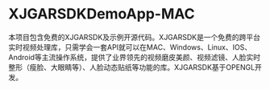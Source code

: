 # XJGARSDKDemoApp-MAC
本项目包含免费的XJGARSDK及示例开源代码。XJGARSDK是一个免费的跨平台实时视频处理库，只需学会一套API就可以在MAC、Windows、Linux、IOS、Android等主流操作系统，提供了业界领先的视频磨皮美颜、视频滤镜、人脸实时整形（瘦脸、大眼睛等）、人脸动态贴纸等功能的库。XJGARSDK基于OPENGL开发。
